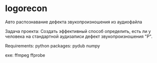 # logorecon
Авто распознавание дефекта звукопроизношения из аудиофайла

Задача проекта:
Создать эффективный способ определить, есть ли у человека на стандартной аудизаписи дефект звукопроизношения "Р".

Requirements:
python packages:
pydub
numpy

exe:
ffmpeg
ffprobe
